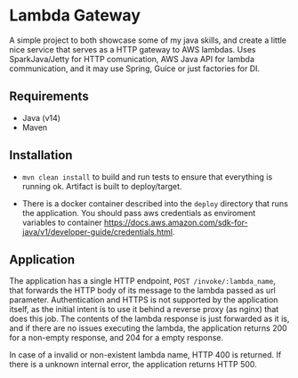# Lambda Gateway

A simple project to both showcase some of my java skills, and create a little nice service that serves as a HTTP gateway to AWS lambdas. Uses SparkJava/Jetty for HTTP comunication, AWS Java API for lambda communication, and it may use Spring, Guice or just factories for DI. 

## Requirements 

* Java (v14)
* Maven

## Installation

* `mvn clean install` to build and run tests to ensure that everything is running ok. Artifact is built to deploy/target.

* There is a docker container described into the `deploy` directory that runs the application. You should pass aws credentials as enviroment variables to container <https://docs.aws.amazon.com/sdk-for-java/v1/developer-guide/credentials.html>. 

## Application

The application has a single HTTP endpoint, `POST /invoke/:lambda_name`, that forwards the HTTP body of its message to the lambda passed as url parameter. Authentication and HTTPS is not supported by the application itself, as the initial intent is to use it behind a reverse proxy (as nginx) that does this job. 
The contents of the lambda response is just forwarded as it is, and if there are no issues executing the lambda, the application returns 200 for a non-empty response, and 204 for a empty response.

In case of a invalid or non-existent lambda name, HTTP 400 is returned. If there is a unknown internal error, the application returns HTTP 500. 